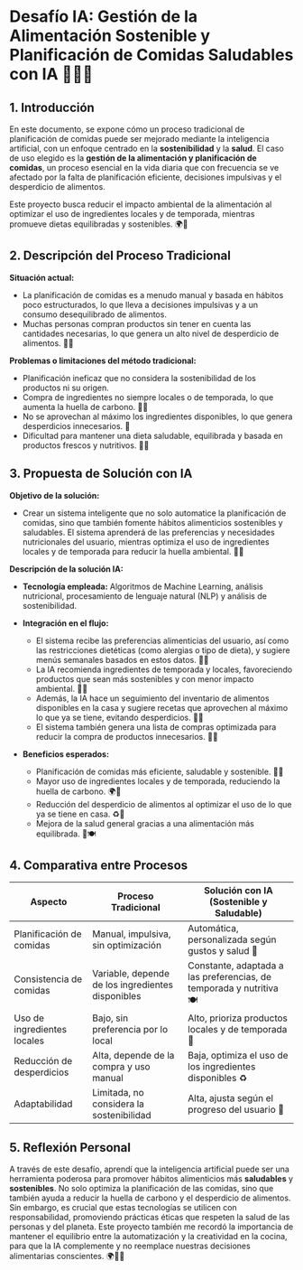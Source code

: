 # Desafío IA: Gestión de la Alimentación Sostenible y Planificación de Comidas Saludables con IA 🥗🌱🍴

## 1. Introducción
En este documento, se expone cómo un proceso tradicional de planificación de comidas puede ser mejorado mediante la inteligencia artificial, con un enfoque centrado en la **sostenibilidad** y la **salud**. El caso de uso elegido es la **gestión de la alimentación y planificación de comidas**, un proceso esencial en la vida diaria que con frecuencia se ve afectado por la falta de planificación eficiente, decisiones impulsivas y el desperdicio de alimentos.

Este proyecto busca reducir el impacto ambiental de la alimentación al optimizar el uso de ingredientes locales y de temporada, mientras promueve dietas equilibradas y sostenibles. 🌍🍅

## 2. Descripción del Proceso Tradicional
**Situación actual:**  
- La planificación de comidas es a menudo manual y basada en hábitos poco estructurados, lo que lleva a decisiones impulsivas y a un consumo desequilibrado de alimentos.
- Muchas personas compran productos sin tener en cuenta las cantidades necesarias, lo que genera un alto nivel de desperdicio de alimentos. 🍞💔
  
**Problemas o limitaciones del método tradicional:**  
- Planificación ineficaz que no considera la sostenibilidad de los productos ni su origen.
- Compra de ingredientes no siempre locales o de temporada, lo que aumenta la huella de carbono. 🌱💨
- No se aprovechan al máximo los ingredientes disponibles, lo que genera desperdicios innecesarios. 🚮
- Dificultad para mantener una dieta saludable, equilibrada y basada en productos frescos y nutritivos. 🥦🥒

## 3. Propuesta de Solución con IA
**Objetivo de la solución:**  
- Crear un sistema inteligente que no solo automatice la planificación de comidas, sino que también fomente hábitos alimenticios sostenibles y saludables. El sistema aprenderá de las preferencias y necesidades nutricionales del usuario, mientras optimiza el uso de ingredientes locales y de temporada para reducir la huella ambiental. 🌿📱

**Descripción de la solución IA:**  
- **Tecnología empleada:** Algoritmos de Machine Learning, análisis nutricional, procesamiento de lenguaje natural (NLP) y análisis de sostenibilidad.
  
- **Integración en el flujo:**
  - El sistema recibe las preferencias alimenticias del usuario, así como las restricciones dietéticas (como alergias o tipo de dieta), y sugiere menús semanales basados en estos datos. 🍴💡
  - La IA recomienda ingredientes de temporada y locales, favoreciendo productos que sean más sostenibles y con menor impacto ambiental. 🌾🍓
  - Además, la IA hace un seguimiento del inventario de alimentos disponibles en la casa y sugiere recetas que aprovechen al máximo lo que ya se tiene, evitando desperdicios. 🛒✅
  - El sistema también genera una lista de compras optimizada para reducir la compra de productos innecesarios. 📝🥑

- **Beneficios esperados:**
  - Planificación de comidas más eficiente, saludable y sostenible. 🌱💚
  - Mayor uso de ingredientes locales y de temporada, reduciendo la huella de carbono. 🌍🍒
  - Reducción del desperdicio de alimentos al optimizar el uso de lo que ya se tiene en casa. ♻️🥕
  - Mejora de la salud general gracias a una alimentación más equilibrada. 🍏🍽️

## 4. Comparativa entre Procesos

| Aspecto                     | Proceso Tradicional                  | Solución con IA (Sostenible y Saludable)       |
|-----------------------------|--------------------------------------|-----------------------------------------------|
| Planificación de comidas    | Manual, impulsiva, sin optimización | Automática, personalizada según gustos y salud 🌿|
| Consistencia de comidas     | Variable, depende de los ingredientes disponibles | Constante, adaptada a las preferencias, de temporada y nutritiva 🍽️|
| Uso de ingredientes locales | Bajo, sin preferencia por lo local  | Alto, prioriza productos locales y de temporada 🌾|
| Reducción de desperdicios   | Alta, depende de la compra y uso manual | Baja, optimiza el uso de los ingredientes disponibles ♻️|
| Adaptabilidad               | Limitada, no considera la sostenibilidad | Alta, ajusta según el progreso del usuario 🍏|

## 5. Reflexión Personal

A través de este desafío, aprendí que la inteligencia artificial puede ser una herramienta poderosa para promover hábitos alimenticios más **saludables** y **sostenibles**. No solo optimiza la planificación de las comidas, sino que también ayuda a reducir la huella de carbono y el desperdicio de alimentos. Sin embargo, es crucial que estas tecnologías se utilicen con responsabilidad, promoviendo prácticas éticas que respeten la salud de las personas y del planeta. Este proyecto también me recordó la importancia de mantener el equilibrio entre la automatización y la creatividad en la cocina, para que la IA complemente y no reemplace nuestras decisiones alimentarias conscientes. 🌍💚🍴
